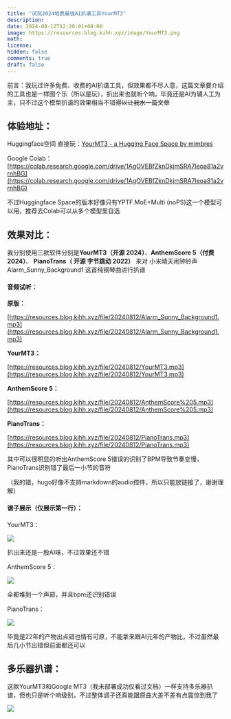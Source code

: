 ```yaml
---
title: "试玩2024地表最强AI扒谱工具YourMT3"
description: 
date: 2024-08-12T12:20:01+08:00
image: https://resources.blog.kihh.xyz/image/YourMT3.png
math: 
license: 
hidden: false
comments: true
draft: false
---
```


前言：我玩过许多免费、收费的AI扒谱工具，但效果都不尽人意，这篇文章要介绍的工具也是一样图个乐（所以是玩），扒出来也就听个响，毕竟还是AI为辅人工为主，只不过这个模型扒谱的效果相当不错~~得以让我水一篇文章~~

## 体验地址：

Huggingface空间 直接玩：[YourMT3 - a Hugging Face Space by mimbres](https://huggingface.co/spaces/mimbres/YourMT3)

Google Colab：[https://colab.research.google.com/drive/1AgOVEBfZknDkjmSRA7leoa81a2vrnhBG](https://colab.research.google.com/drive/1AgOVEBfZknDkjmSRA7leoa81a2vrnhBG)

不过Huggingface Space的版本好像只有YPTF.MoE+Multi (noPS)这一个模型可以用，推荐去Colab可以从多个模型里自选

## 效果对比：

我分别使用三款软件分别是**YourMT3（开源 2024）**、**AnthemScore 5（付费 2024）**、 **PianoTrans（ 开源 字节跳动 2022）** 来对 小米晴天闹钟铃声 Alarm_Sunny_Background1 这首纯钢琴曲进行扒谱

#### 音频试听：

**原版：**

[https://resources.blog.kihh.xyz/file/20240812/Alarm_Sunny_Background1.mp3](https://resources.blog.kihh.xyz/file/20240812/Alarm_Sunny_Background1.mp3)

**YourMT3：**

[https://resources.blog.kihh.xyz/file/20240812/YourMT3.mp3](https://resources.blog.kihh.xyz/file/20240812/YourMT3.mp3)

**AnthemScore 5：**

[https://resources.blog.kihh.xyz/file/20240812/AnthemScore%205.mp3](https://resources.blog.kihh.xyz/file/20240812/AnthemScore%205.mp3)

**PianoTrans：**

[https://resources.blog.kihh.xyz/file/20240812/PianoTrans.mp3](https://resources.blog.kihh.xyz/file/20240812/PianoTrans.mp3)

其中可以很明显的听出AnthemScore 5错误的识别了BPM导致节奏变慢，PianoTrans识别错了最后一小节的音符

（我的错，hugo好像不支持markdown的audio控件，所以只能放链接了，谢谢理解）

#### 谱子展示（仅展示第一行）：

YourMT3：

![](https://resources.blog.kihh.xyz/image/20240812120212.png)

扒出来还是一股AI味，不过效果还不错

AnthemScore 5：

![](https://resources.blog.kihh.xyz/image/20240812120230.png)

全都堆到一个声部，并且bpm还识别错误

PianoTrans：

![](https://resources.blog.kihh.xyz/image/20240812120551.png)

毕竟是22年的产物出点错也情有可原，不能拿来跟AI元年的产物比，不过虽然最后几小节出错但前面都还可以

## 多乐器扒谱：

这款YourMT3和Google MT3（我未部署成功仅看过文档）一样支持多乐器扒谱，但也只是听个响级别，不过整体调子还真能跟原曲大差不差有点震惊到我了

![](https://resources.blog.kihh.xyz/image/20240812121109.png)

